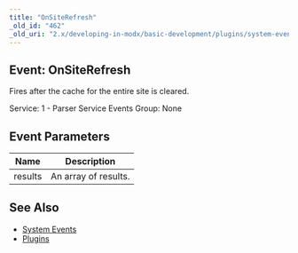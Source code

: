 ```yaml
---
title: "OnSiteRefresh"
_old_id: "462"
_old_uri: "2.x/developing-in-modx/basic-development/plugins/system-events/onsiterefresh"
---
```


## Event: OnSiteRefresh

Fires after the cache for the entire site is cleared.

Service: 1 - Parser Service Events 
Group: None

## Event Parameters

| Name    | Description          |
| ------- | -------------------- |
| results | An array of results. |

## See Also

- [System Events](extending-modx/plugins/system-events "System Events")
- [Plugins](extending-modx/plugins "Plugins")